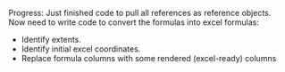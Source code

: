 
Progress: Just finished code to pull all references as reference objects. Now need to write code to convert the formulas into excel formulas:

- Identify extents.
- Identify initial excel coordinates.
- Replace formula columns with some rendered (excel-ready) columns
